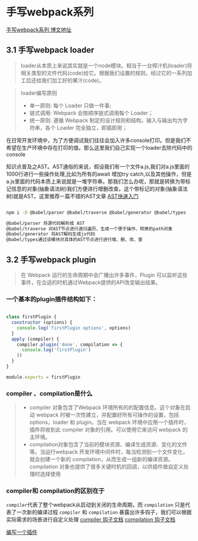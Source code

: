 # 手写webpack系列

[手写webpack系列 博文地址](https://juejin.im/post/5de87444518825124c50cd36#heading-34)

## 3.1 手写webpack loader

> loader从本质上来说其实就是一个node模块。相当于一台榨汁机(loader)将相关类型的文件代码(code)给它。根据我们设置的规则，经过它的一系列加工后还给我们加工好的果汁(code)。

> loader编写原则
> - 单一原则: 每个 Loader 只做一件事;
> - 链式调用: Webpack 会按顺序链式调用每个 Loader；
>- 统一原则: 遵循 Webpack 制定的设计规则和结构，输入与输出均为字符串，各个 Loader 完全独立，即插即用；

在日常开发环境中，为了方便调试我们往往会加入许多console打印。但是我们不希望在生产环境中存在打印的值。那么这里我们自己实现一个loader去除代码中的console

知识点普及之AST。AST通俗的来说，假设我们有一个文件a.js,我们对a.js里面的1000行进行一些操作处理,比如为所有的await 增加try catch,以及其他操作，但是a.js里面的代码本质上来说就是一堆字符串。那我们怎么办呢，那就是转换为带标记信息的对象(抽象语法树)我们方便进行增删改查。这个带标记的对象(抽象语法树)就是AST。这里推荐一篇不错的AST文章 [AST快速入门](https://segmentfault.com/a/1190000016231512)

```bash

npm i -D @babel/parser @babel/traverse @babel/generator @babel/types

@babel/parser 将源代码解析成 AST
@babel/traverse 对AST节点进行递归遍历，生成一个便于操作、转换的path对象
@babel/generator 将AST解码生成js代码
@babel/types通过该模块对具体的AST节点进行进行增、删、改、查
```

## 3.2 手写webpack plugin

> 在 Webpack 运行的生命周期中会广播出许多事件，Plugin 可以监听这些事件，在合适的时机通过Webpack提供的API改变输出结果。

### 一个基本的plugin插件结构如下：

```javascript

class firstPlugin {
  constructor (options) {
    console.log('firstPlugin options', options)
  }
  apply (compiler) {
    compiler.plugin('done', compilation => {
      console.log('firstPlugin')
    ))
  }
}

module.exports = firstPlugin

```

### compiler 、compilation是什么

> - compiler 对象包含了Webpack 环境所有的的配置信息。这个对象在启动 webpack 时被一次性建立，并配置好所有可操作的设置，包括 options，loader 和 plugin。当在 webpack 环境中应用一个插件时，插件将收到此 compiler 对象的引用。可以使用它来访问 webpack 的主环境。
> - compilation对象包含了当前的模块资源、编译生成资源、变化的文件等。当运行webpack 开发环境中间件时，每当检测到一个文件变化，就会创建一个新的 compilation，从而生成一组新的编译资源。compilation 对象也提供了很多关键时机的回调，以供插件做自定义处理时选择使用

### compiler和 compilation的区别在于

`compiler`代表了整个webpack从启动到关闭的生命周期，而 `compilation` 只是代表了一次新的编译过程
`compiler` 和 `compilation` 暴露出许多钩子，我们可以根据实际需求的场景进行自定义处理
[compiler 钩子文档](https://www.webpackjs.com/api/compiler-hooks/)
[compilation 钩子文档](https://www.webpackjs.com/api/compilation-hooks/)

[编写一个插件](https://www.webpackjs.com/contribute/writing-a-plugin/)
